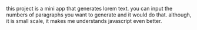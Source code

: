 this project is a mini app that generates lorem text.
you can input the numbers of paragraphs you want to generate and it would do that. 
although, it is small scale, it makes me understands javascript even better.
